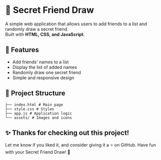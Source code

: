 # 🎁 Secret Friend Draw

A simple web application that allows users to add friends to a list and randomly draw a secret friend.  
Built with **HTML, CSS, and JavaScript**.  

## 🚀 Features
- Add friends' names to a list  
- Display the list of added names  
- Randomly draw one secret friend  
- Simple and responsive design  

## 📂 Project Structure
```
├── index.html # Main page
├── style.css # Styles
├── app.js # Application logic
└── assets/ # Images and icons
```

## ✨ Thanks for checking out this project!
Let me know if you liked it, and consider giving it a ⭐ on GitHub.
Have fun with your Secret Friend Draw! 🎉
